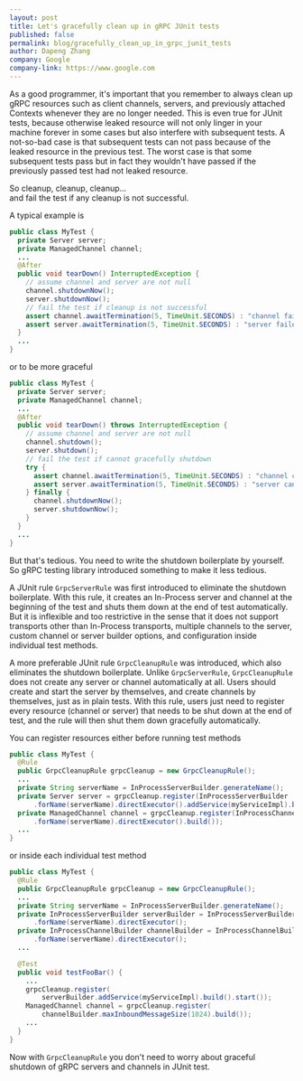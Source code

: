 ```yaml
---
layout: post
title: Let's gracefully clean up in gRPC JUnit tests
published: false
permalink: blog/gracefully_clean_up_in_grpc_junit_tests
author: Dapeng Zhang
company: Google
company-link: https://www.google.com
---
```


As a good programmer, it's important that you remember to always clean up gRPC resources such as client channels, servers, and previously attached Contexts whenever they are no longer needed. This is even true for JUnit tests, because otherwise leaked resource will not only linger in your machine forever in some cases but also interfere with subsequent tests. A not-so-bad case is that subsequent tests can not pass because of the leaked resource in the previous test. The worst case is that some subsequent tests pass but in fact they wouldn't have passed if the previously passed test had not leaked resource.

<!--more-->

So cleanup, cleanup, cleanup...\
and fail the test if any cleanup is not successful.

A typical example is

```java
public class MyTest {
  private Server server;
  private ManagedChannel channel;
  ...
  @After
  public void tearDown() InterruptedException {
    // assume channel and server are not null
    channel.shutdownNow();
    server.shutdownNow();
    // fail the test if cleanup is not successful
    assert channel.awaitTermination(5, TimeUnit.SECONDS) : "channel failed to shutdown";
    assert server.awaitTermination(5, TimeUnit.SECONDS) : "server failed to shutdown";
  }
  ...
}
```

or to be more graceful

```java
public class MyTest {
  private Server server;
  private ManagedChannel channel;
  ...
  @After
  public void tearDown() throws InterruptedException {
    // assume channel and server are not null
    channel.shutdown();
    server.shutdown();
    // fail the test if cannot gracefully shutdown
    try {
      assert channel.awaitTermination(5, TimeUnit.SECONDS) : "channel cannot be gracefully shutdown";
      assert server.awaitTermination(5, TimeUnit.SECONDS) : "server cannot be gracefully shutdown";
    } finally {
      channel.shutdownNow();
      server.shutdownNow();
    }
  }
  ...
}
```

But that's tedious. You need to write the shutdown boilerplate by yourself. So gRPC testing library introduced something to make it less tedious.

A JUnit rule `GrpcServerRule` was first introduced to eliminate the shutdown boilerplate. With this rule, it creates an In-Process server and channel at the beginning of the test and shuts them down at the end of test automatically. But it is inflexible and too restrictive in the sense that it does not support transports other than In-Process transports, multiple channels to the server, custom channel or server builder options, and configuration inside individual test methods.

A more preferable JUnit rule `GrpcCleanupRule` was introduced, which also eliminates the shutdown boilerplate. Unlike `GrpcServerRule`, `GrpcCleanupRule` does not create any server or channel automatically at all. Users should create and start the server by themselves, and create channels by themselves, just as in plain tests. With this rule, users just need to register every resource (channel or server) that needs to be shut down at the end of test, and the rule will then shut them down gracefully automatically.

You can register resources either before running test methods

```java
public class MyTest {
  @Rule
  public GrpcCleanupRule grpcCleanup = new GrpcCleanupRule();
  ...
  private String serverName = InProcessServerBuilder.generateName();
  private Server server = grpcCleanup.register(InProcessServerBuilder
      .forName(serverName).directExecutor().addService(myServiceImpl).build().start());
  private ManagedChannel channel = grpcCleanup.register(InProcessChannelBuilder
      .forName(serverName).directExecutor().build());
  ...
}
```

or inside each individual test method

```java
public class MyTest {
  @Rule
  public GrpcCleanupRule grpcCleanup = new GrpcCleanupRule();
  ...
  private String serverName = InProcessServerBuilder.generateName();
  private InProcessServerBuilder serverBuilder = InProcessServerBuilder
      .forName(serverName).directExecutor();
  private InProcessChannelBuilder channelBuilder = InProcessChannelBuilder
      .forName(serverName).directExecutor();
  ...

  @Test
  public void testFooBar() {
    ...
    grpcCleanup.register(
    	serverBuilder.addService(myServiceImpl).build().start());
    ManagedChannel channel = grpcCleanup.register(
    	channelBuilder.maxInboundMessageSize(1024).build());
    ...
  }
}
```

Now with `GrpcCleanupRule` you don't need to worry about graceful shutdown of gRPC servers and channels in JUnit test.
